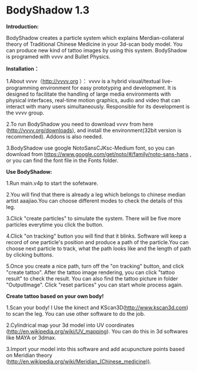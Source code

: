 BodyShadow 1.3
===========

<b>Introduction:</b>

BodyShadow creates a particle system which explains Merdian-collateral theory of Traditional Chinese Medicine in your 3d-scan body model. You can produce new kind of tattoo images by using this system.
BodyShadow is programed with vvvv and Bullet Physics.

<b>Installation：</b>

1.About vvvv（http://vvvv.org ）：
vvvv is a hybrid visual/textual live-programming environment for easy prototyping and development. It is designed to facilitate the handling of large media environments with physical interfaces, real-time motion graphics, audio and video that can interact with many users simultaneously. Responsible for its development is the vvvv group.

2.To run BodyShadow you need to download vvvv from here (http://vvvv.org/downloads), and install the environment(32bit version is recommended). Addons is also needed.

3.BodyShadow use google NotoSansCJKsc-Medium font, so you can download from https://www.google.com/get/noto/#/family/noto-sans-hans , or you can find the font file in the Fonts folder.

<b>Use BodyShadow:</b>

1.Run main.v4p to start the sofetware.

2.You will find that there is already a leg which belongs to chinese median artist aaajiao.You can choose different modes to check the details of this leg. 

3.Click "create particles" to simulate the system. There will be five more particles everytime you click the button.

4.Click "on tracking" button you will find that it blinks. Software will keep a record of one particle's position and produce a path of the particle.You can choose next particle to track, what the path looks like and the length of path by clicking buttons.

5.Once you create a nice path, turn off the "on tracking" button, and click "create tattoo". After the tattoo image rendering, you can click "tattoo result" to check the result. You can also find the tattoo picture in folder "OutputImage". Click "reset partices" you can start whole process again.

<b>Create tattoo based on your own body!</b>

1.Scan your body!
I Use the kinect and KScan3D(http://www.kscan3d.com) to scan the leg. You can use other software to do the job.

2.Cylindrical map your 3d model into UV coordinates (http://en.wikipedia.org/wiki/UV_mapping). You can do this in 3d softwares like MAYA or 3dmax. 

3.Import your model into this software and add acupuncture points based on Meridian theory (http://en.wikipedia.org/wiki/Meridian_(Chinese_medicine)).